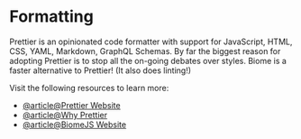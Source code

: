 # Formatting

Prettier is an opinionated code formatter with support for JavaScript, HTML, CSS, YAML, Markdown, GraphQL Schemas. By far the biggest reason for adopting Prettier is to stop all the on-going debates over styles. Biome is a faster alternative to Prettier! (It also does linting!)

Visit the following resources to learn more:

- [@article@Prettier Website](https://prettier.io)
- [@article@Why Prettier](https://prettier.io/docs/en/why-prettier.html)
- [@article@BiomeJS Website](https://biomejs.dev)
